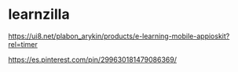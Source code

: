 # learnzilla

https://ui8.net/plabon_arykin/products/e-learning-mobile-appioskit?rel=timer

https://es.pinterest.com/pin/299630181479086369/

